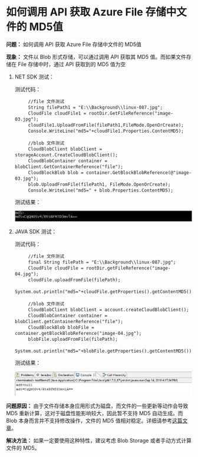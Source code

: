 
<properties
	pageTitle="如何调用 API 获取 Azure 文件存储中文件的 MD5 "
	description="Azure storage file中api获取不到MD5的问题解释。"
	services="storage"
	documentationCenter=""
	authors=""
	manager=""
	editor=""
	tags="File存储,Blob存储,MD5,API"/>

<tags
	ms.service="storage"
	ms.date="10/126/2016"
	wacn.date="10/126/2016"/>


# 如何调用 API 获取 Azure File 存储中文件的 MD5值 #


**问题：** 如何调用 API 获取 Azure File 存储中文件的 MD5值

**现象：** 文件以 Blob 形式存储，可以通过调用 API 获取其 MD5 值。而如果文件存储在 File 存储中时，通过 API 获取到的 MD5 值为空 

1. NET SDK 测试：

	测试代码：

			//file 文件测试
			String filePath1 = "E:\\Background\\linux-087.jpg";
			CloudFile cloudFile1 = rootDir.GetFileReference("image-03.jpg");
			cloudFile1.UploadFromFile(filePath1,FileMode.OpenOrCreate);   
			Console.WriteLine("md5="+cloudFile1.Properties.ContentMD5);
			
			//blob 文件测试
			CloudBlobClient blobClient = storageAccount.CreateCloudBlobClient();
			CloudBlobContainer container = blobClient.GetContainerReference("file");
			CloudBlockBlob blob = container.GetBlockBlobReference(@"image-03.jpg");
			blob.UploadFromFile(filePath1, FileMode.OpenOrCreate);
			Console.WriteLine("md5=" + blob.Properties.ContentMD5);

	测试结果：

	![.net-test-result](media/aog-storage-blob-file-md5/net-test-result.png ".net-test-result")

2. JAVA SDK 测试：

	测试代码：	

    		//file 文件测试
    		final String filePath = "E:\\Background\\linux-087.jpg";
    		CloudFile cloudFile = rootDir.getFileReference("image-04.jpg");
    		cloudFile.uploadFromFile(filePath); 
    		System.out.println("md5="+cloudFile.getProperties().getContentMD5());
    		
    		//blob 文件测试
    		CloudBlobClient blobClient = account.createCloudBlobClient();
    		CloudBlobContainer container = blobClient.getContainerReference("file");
    		CloudBlockBlob blobFile = container.getBlockBlobReference("image-04.jpg");
    		blobFile.uploadFromFile(filePath);
    		System.out.println("md5="+blobFile.getProperties().getContentMD5());
 
	 测试结果：

	![java-test-result](media/aog-storage-blob-file-md5/java-test-result.png "java-test-result")


**问题原因：** 由于文件存储本身应用形式为磁盘，而文件的一些更新等动作会导致 MD5 重新计算，这对于磁盘性能影响较大，因此暂不支持 MD5 自动生成。而 Blob 本身而言并不支持修改操作，文件的 MD5 值相对稳定。详细请参考[这篇文章](https://www.azure.cn/documentation/articles/storage-dotnet-how-to-use-files/#develop-with-file-storage)。

**解决方法：** 如果一定要使用这种特性，建议考虑 Blob Storage 或者手动方式计算文件的 MD5。






